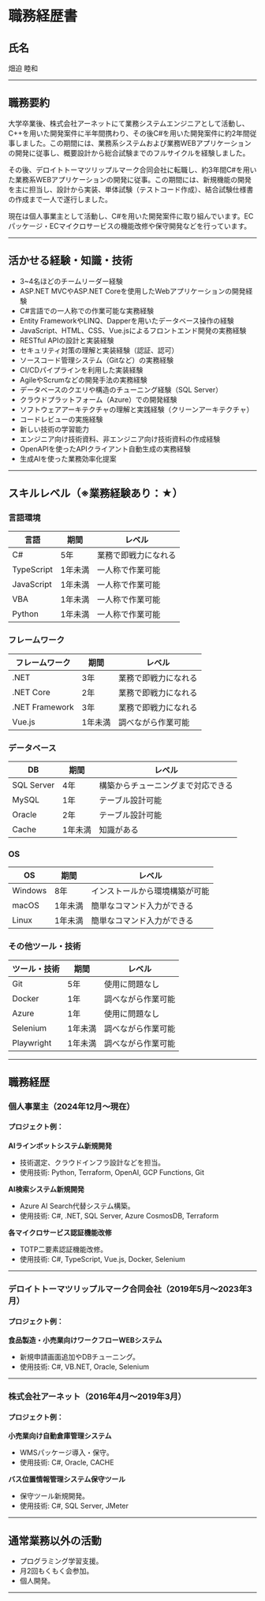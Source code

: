 # 職務経歴書

## 氏名
畑迫 睦和

---

## 職務要約
大学卒業後、株式会社アーネットにて業務システムエンジニアとして活動し、C++を用いた開発案件に半年間携わり、その後C#を用いた開発案件に約2年間従事しました。この期間には、業務系システムおよび業務WEBアプリケーションの開発に従事し、概要設計から総合試験までのフルサイクルを経験しました。

その後、デロイトトーマツリップルマーク合同会社に転職し、約3年間C#を用いた業務系WEBアプリケーションの開発に従事。この期間には、新規機能の開発を主に担当し、設計から実装、単体試験（テストコード作成）、結合試験仕様書の作成まで一人で遂行しました。

現在は個人事業主として活動し、C#を用いた開発案件に取り組んでいます。ECパッケージ・ECマイクロサービスの機能改修や保守開発などを行っています。

---

## 活かせる経験・知識・技術
- 3~4名ほどのチームリーダー経験
- ASP.NET MVCやASP.NET Coreを使用したWebアプリケーションの開発経験
- C#言語での一人称での作業可能な実務経験
- Entity FrameworkやLINQ、Dapperを用いたデータベース操作の経験
- JavaScript、HTML、CSS、Vue.jsによるフロントエンド開発の実務経験
- RESTful APIの設計と実装経験
- セキュリティ対策の理解と実装経験（認証、認可）
- ソースコード管理システム（Gitなど）の実務経験
- CI/CDパイプラインを利用した実装経験
- AgileやScrumなどの開発手法の実務経験
- データベースのクエリや構造のチューニング経験（SQL Server）
- クラウドプラットフォーム（Azure）での開発経験
- ソフトウェアアーキテクチャの理解と実践経験（クリーンアーキテクチャ）
- コードレビューの実施経験
- 新しい技術の学習能力
- エンジニア向け技術資料、非エンジニア向け技術資料の作成経験
- OpenAPIを使ったAPIクライアント自動生成の実務経験
- 生成AIを使った業務効率化提案

---

## スキルレベル（※業務経験あり：★）

### 言語環境
| 言語          | 期間     | レベル                     |
|---------------|----------|---------------------------|
| C#            | 5年      | 業務で即戦力になれる       |
| TypeScript    | 1年未満  | 一人称で作業可能           |
| JavaScript    | 1年未満  | 一人称で作業可能           |
| VBA           | 1年未満  | 一人称で作業可能           |
| Python        | 1年未満  | 一人称で作業可能           |

### フレームワーク
| フレームワーク    | 期間     | レベル                     |
|------------------|----------|---------------------------|
| .NET             | 3年      | 業務で即戦力になれる       |
| .NET Core        | 2年      | 業務で即戦力になれる       |
| .NET Framework   | 3年      | 業務で即戦力になれる       |
| Vue.js           | 1年未満  | 調べながら作業可能         |

### データベース
| DB              | 期間     | レベル                     |
|-----------------|----------|---------------------------|
| SQL Server      | 4年      | 構築からチューニングまで対応できる |
| MySQL           | 1年      | テーブル設計可能           |
| Oracle          | 2年      | テーブル設計可能           |
| Cache           | 1年未満  | 知識がある                 |

### OS
| OS              | 期間     | レベル                     |
|-----------------|----------|---------------------------|
| Windows         | 8年      | インストールから環境構築が可能 |
| macOS           | 1年未満  | 簡単なコマンド入力ができる   |
| Linux           | 1年未満  | 簡単なコマンド入力ができる   |

### その他ツール・技術
| ツール・技術    | 期間     | レベル                     |
|-----------------|----------|---------------------------|
| Git             | 5年      | 使用に問題なし             |
| Docker          | 1年      | 調べながら作業可能         |
| Azure           | 1年      | 使用に問題なし             |
| Selenium        | 1年未満  | 調べながら作業可能         |
| Playwright      | 1年未満  | 調べながら作業可能         |

---

## 職務経歴

### 個人事業主（2024年12月～現在）
#### プロジェクト例：
**AIラインボットシステム新規開発**
- 技術選定、クラウドインフラ設計などを担当。
- 使用技術: Python, Terraform, OpenAI, GCP Functions, Git

**AI検索システム新規開発**
- Azure AI Search代替システム構築。
- 使用技術: C#, .NET, SQL Server, Azure CosmosDB, Terraform

**各マイクロサービス認証機能改修**
- TOTP二要素認証機能改修。
- 使用技術: C#, TypeScript, Vue.js, Docker, Selenium

---

### デロイトトーマツリップルマーク合同会社（2019年5月～2023年3月）
#### プロジェクト例：
**食品製造・小売業向けワークフローWEBシステム**
- 新規申請画面追加やDBチューニング。
- 使用技術: C#, VB.NET, Oracle, Selenium

---

### 株式会社アーネット（2016年4月～2019年3月）
#### プロジェクト例：
**小売業向け自動倉庫管理システム**
- WMSパッケージ導入・保守。
- 使用技術: C#, Oracle, CACHE

**バス位置情報管理システム保守ツール**
- 保守ツール新規開発。
- 使用技術: C#, SQL Server, JMeter

---

## 通常業務以外の活動
- プログラミング学習支援。
- 月2回もくもく会参加。
- 個人開発。

---
